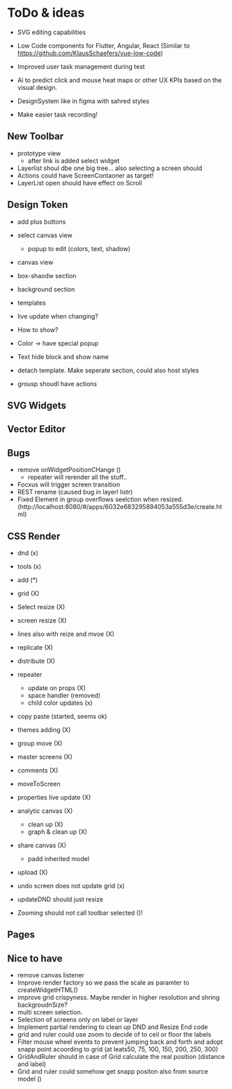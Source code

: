# ToDo & ideas


- SVG editing capabilities

- Low Code components for Flutter, Angular, React (Similar to https://github.com/KlausSchaefers/vue-low-code)

- Improved user task management during test

- Ai to predict click and mouse heat maps or other UX KPIs based on the visual design.

- DesignSystem like in figma with sahred styles

- Make easier task recording!


## New Toolbar
- prototype view
  - after link is added select widget
- Layerlist shoul dbe one big tree... also selecting a screen should
- Actions could have ScreenContaoner as target!
- LayerList open should have effect on Scroll
## Design Token
 - add plus buttons
 - select canvas view
   - popup to edit (colors, text, shadow)
  - canvas view
  - box-shaodw section
  - background section
  - templates

 - live update when changing?
 - How to show?
  - Color -> have special popup
  - Text hide block and show name

 - detach template. Make seperate section, could also host styles
 - grousp shoudl have actions

## SVG Widgets
## Vector Editor

## Bugs
 - remove onWidgetPositionCHange ()
    - repeater will rerender all the stuff..
  - Focxus will trigger screen transition
  - REST rename (caused bug in layerl listr)
  - Fixed Element in group overflows seelction when resized. (http://localhost:8080/#/apps/6032e683295894053a555d3e/create.html)


## CSS Render
 - dnd (x)
 - tools (x)
 - add (*)
 - grid (X)
 - Select resize (X)
 - screen resize (X)
 - lines also with reize and mvoe (X)
 - replicate (X)
 - distribute (X)
 - repeater
    - update on props (X)
    - space handler (removed)
    - child color updates (x)
 - copy paste (started, seems ok)

 - themes adding (X)
 - group move (X)
 - master screens (X)
 - comments (X)
 - moveToScreen
 - properties live update (X)
 - analytic canvas (X)
   - clean up (X)
   - graph & clean up (X)
 - share canvas (X)
   - padd inherited model
  - upload (X)
 - undo screen does not update grid (x)
 - updateDND should just resize
 - Zooming should not call toolbar selected ()!

## Pages

## Nice to have
  - remove canvas listener
  - Improve render factory so we pass the scale as paramter to createWidgetHTML()
  - improve grid crispyness. Maybe render in higher resolution and shring backgroudnSize?
  - multi screen selection.
  - Selection of screens only on label or layer
  - Implement partial rendering to clean up DND and Resize End code
  - grid and ruler could use zoom to decide of to ceil or floor the labels
  - Filter mouse wheel events to prevent jumping back and forth and adopt snapp point acoording to grid (at leats50, 75, 100, 150, 200, 250, 300)
  - GridAndRuler should in case of Grid calculate the real position (distance and label)
  - Grid and ruler could somehow get snapp positon also from source model ()